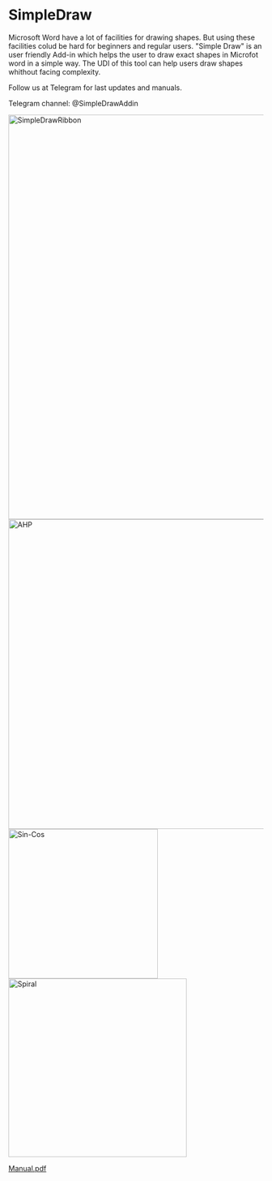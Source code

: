 # SimpleDraw
Microsoft Word have a lot of facilities for drawing shapes. But using these facilities colud be hard for beginners and regular users. "Simple Draw" is an user friendly Add-in which helps the user to draw exact shapes in Microfot word in a simple way. The UDI of this tool can help users draw shapes whithout facing complexity.


Follow us at Telegram for last updates and manuals.

Telegram channel: @SimpleDrawAddin








<img width="798" alt="SimpleDrawRibbon" src="https://user-images.githubusercontent.com/70744035/166116703-5a6064c1-d131-4f22-87f0-4e3fdac731e1.png">



<img width="611" alt="AHP" src="https://user-images.githubusercontent.com/70744035/100551667-6623ba00-3297-11eb-971b-f98fa57f6553.png">



<img width="295" alt="Sin-Cos" src="https://user-images.githubusercontent.com/70744035/100551699-ae42dc80-3297-11eb-8224-1e8e10610bef.png">



<img width="352" alt="Spiral" src="https://user-images.githubusercontent.com/70744035/100551854-a20b4f00-3298-11eb-9d2e-0fb9a7254446.png">


[Manual.pdf](https://github.com/AlirezaNaser/SimpleDraw-Add-in/files/5647652/Manual.pdf)


